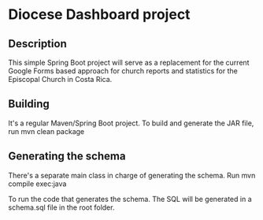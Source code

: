 # Diocese Dashboard project

## Description

This simple Spring Boot project will serve as a replacement for the current Google Forms based approach for church reports and statistics for the Episcopal Church in Costa Rica.

## Building

It's a regular Maven/Spring Boot project. To build and generate the JAR file, run
  mvn clean package

## Generating the schema

There's a separate main class in charge of generating the schema. Run
  mvn compile exec:java

To run the code that generates the schema. The SQL will be generated in a schema.sql file in the root folder.
